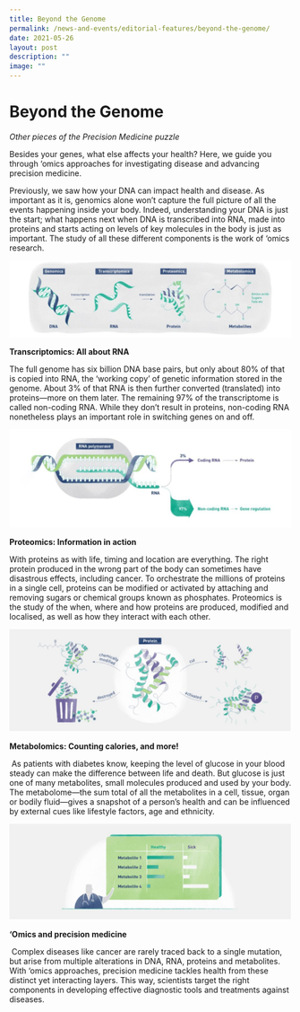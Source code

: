 ```yaml
---
title: Beyond the Genome
permalink: /news-and-events/editorial-features/beyond-the-genome/
date: 2021-05-26
layout: post
description: ""
image: ""
---
```

Beyond the Genome
=================

_Other pieces of the Precision Medicine puzzle_

Besides your genes, what else affects your health? Here, we guide you through ‘omics approaches for investigating disease and advancing precision medicine.

Previously, we saw how your DNA can impact health and disease. As important as it is, genomics alone won’t capture the full picture of all the events happening inside your body. Indeed, understanding your DNA is just the start; what happens next when DNA is transcribed into RNA, made into proteins and starts acting on levels of key molecules in the body is just as important. The study of all these different components is the work of ‘omics research.

![](/images/Resources/Editorial%20Features/2021/beyond-the-genome_picture-1-1024x279.jpg)

**Transcriptomics: All about RNA** 

The full genome has six billion DNA base pairs, but only about 80% of that is copied into RNA, the ‘working copy’ of genetic information stored in the genome. About 3% of that RNA is then further converted (translated) into proteins—more on them later. The remaining 97% of the transcriptome is called non-coding RNA. While they don’t result in proteins, non-coding RNA nonetheless plays an important role in switching genes on and off.

![](/images/Resources/Editorial%20Features/2021/bbeyond-the-genome_picture-2-1024x356.jpg)

**Proteomics: Information in action** 

With proteins as with life, timing and location are everything. The right protein produced in the wrong part of the body can sometimes have disastrous effects, including cancer. To orchestrate the millions of proteins in a single cell, proteins can be modified or activated by attaching and removing sugars or chemical groups known as phosphates. Proteomics is the study of the when, where and how proteins are produced, modified and localised, as well as how they interact with each other.

![](/images/Resources/Editorial%20Features/2021/beyond-the-genome_picture-3-1024x370.jpg)

**Metabolomics: Counting calories, and more!**

 As patients with diabetes know, keeping the level of glucose in your blood steady can make the difference between life and death. But glucose is just one of many metabolites, small molecules produced and used by your body. The metabolome—the sum total of all the metabolites in a cell, tissue, organ or bodily fluid—gives a snapshot of a person’s health and can be influenced by external cues like lifestyle factors, age and ethnicity.

![](/images/Resources/Editorial%20Features/2021/beyond-the-genome_picture-4-1024x349.jpg)

**‘Omics and precision medicine**

 Complex diseases like cancer are rarely traced back to a single mutation, but arise from multiple alterations in DNA, RNA, proteins and metabolites. With ‘omics approaches, precision medicine tackles health from these distinct yet interacting layers. This way, scientists target the right components in developing effective diagnostic tools and treatments against diseases.